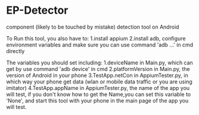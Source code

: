 # EP-Detector
component (likely to be touched by mistake) detection tool on Android


To Run this tool, you also have to:
1.install appium
2.install adb, configure environment variables and make sure you can use command 'adb ...' in cmd directly

The variables you should set including:
1.deviceName in Main.py, which can get by use command 'adb device' in cmd
2.platformVersion in Main.py, the version of Android in your phone
3.TestApp.netCon in AppiumTester.py, in which way your phone get data (wlan or mobile data traffic or you are using imitator)
4.TestApp.appName in AppiumTester.py, the name of the app you will test, if you don't know how to get the Name,you can set this variable to 'None', and start this tool with your phone in the main page of the app you will test.
